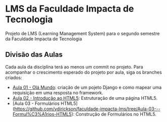 # LMS da Faculdade Impacta de Tecnologia
Projeto de LMS (Learning Management System) para o segundo semestre da Faculdade Impacta de Tecnologia


## Divisão das Aulas

Cada aula da disciplina terá ao menos um commit no projeto. Para acompanhar o crescimento esperado do projeto por aula, siga os branches criados:

* [Aula 01 - Olá Mundo](https://github.com/ydirickson/faculdade-impacta-lms/tree/Aula-01---Ol%C3%A1-Mundo): criação de um pojeto Django e como mapear uma requisição em uma resposta no framework.
* [Aula 02 - Introdução ao HTML5](https://github.com/ydirickson/faculdade-impacta-lms/tree/Aula-02---Introdu%C3%A7%C3%A3o-ao-HTML5): Estruturação de uma página HTML5.
* [Aula 03 - Formulários HTML5] (https://github.com/ydirickson/faculdade-impacta-lms/tree/Aula-03---Formul%C3%A1rios-HTML5): Construção de Formulários no HTML5.